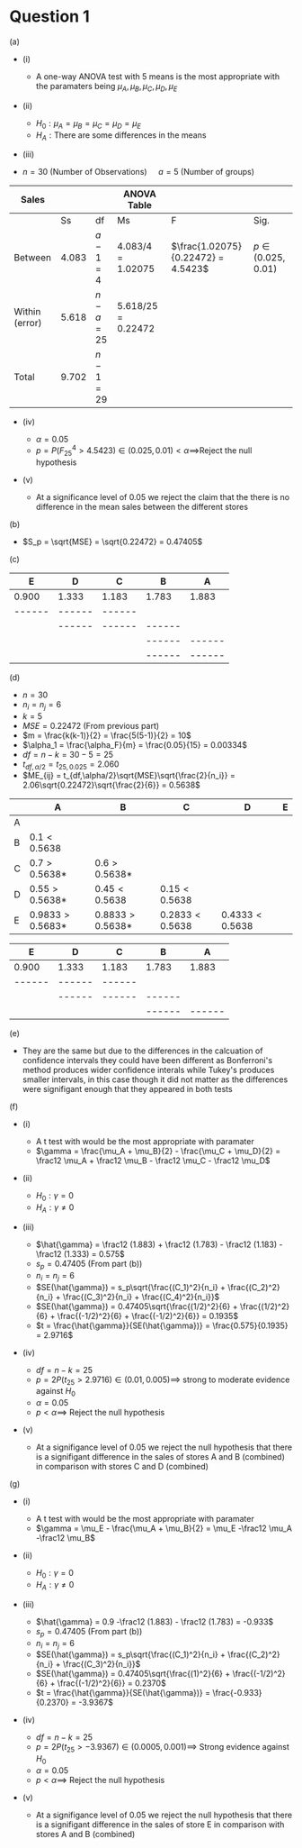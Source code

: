# Question 1

 (a)

- (i)

	- A one-way ANOVA test with 5 means is the most appropriate with the paramaters being $\mu_{A}, \mu_{B}, \mu_{C}, \mu_{D}, \mu_{E}$

- (ii)

	- $H_0: \mu_{A} = \mu_{B} = \mu_{C} = \mu_{D}  = \mu_{E}$
	- $H_A : \text{There are some differences in the means}$

- (iii)


- $n = 30 \text{ (Number of Observations) } \quad a = 5 \text{ (Number of groups) }$ 

| Sales          |       |            | ANOVA Table          |                                    |                       |
| -------------- | ----- | ---------- | -------------------- | ---------------------------------- | --------------------- |
|                | Ss    | df         | Ms                   | F                                  | Sig.                  |
| Between        | 4.083 | $a-1=4$    | $4.083/4 = 1.02075$  | $\frac{1.02075}{0.22472} = 4.5423$ | $p \in (0.025, 0.01)$ |
| Within (error) | 5.618 | $n-a = 25$ | $5.618/25 = 0.22472$ |                                    |                       |
| Total          | 9.702 | $n-1 = 29$ |                      |                                    |                       |

- (iv)

	- $\alpha = 0.05$
	- $p = P(F^{4}_{25} > 4.5423) \in (0.025, 0.01) < \alpha \implies$Reject the null hypothesis


- (v)

	- At a significance level of $0.05$ we reject the claim that the there is no difference in the mean sales between the different stores


(b)

- $S_p = \sqrt{MSE} = \sqrt{0.22472} = 0.47405$

(c)

| E      | D      | C      | B      | A      |
| ------ | ------ | ------ | ------ | ------ |
| 0.900  | 1.333  | 1.183  | 1.783  | 1.883  |
| ------ | ------ | ------ |        |        |
|        | ------ | ------ | ------ |        |
|        |        |        | ------ | ------ |
|        |        |        | ------ | ------ |

(d)

- $n = 30$
- $n_i = n_j = 6$
- $k = 5$
- $MSE = 0.22472 \text{ (From previous part) }$
- $m = \frac{k(k-1)}{2} = \frac{5(5-1)}{2} = 10$
- $\alpha_1 = \frac{\alpha_F}{m} = \frac{0.05}{15} = 0.00334$
- $df = n-k = 30 - 5 = 25$
- $t_{df,\alpha/2} = t_{25,0.025} = 2.060$
- $ME_{ij} = t_{df,\alpha/2}\sqrt{MSE}\sqrt{\frac{2}{n_i}} = 2.06\sqrt{0.22472}\sqrt{\frac{2}{6}} = 0.5638$


|     | A                  | B                  | C                 | D                 | E   |
| --- | ------------------ | ------------------ | ----------------- | ----------------- | --- |
| A   |                    |                    |                   |                   |     |
| B   | $0.1 < 0.5638$     |                    |                   |                   |     |
| C   | $0.7 > 0.5638$*    | $0.6 > 0.5638$*    |                   |                   |     |
| D   | $0.55 > 0.5638$*   | $0.45 < 0.5638$    | $0.15 < 0.5638$   |                   |     |
| E   | $0.9833 > 0.5683$* | $0.8833 > 0.5638$* | $0.2833 < 0.5638$ | $0.4333 < 0.5638$ |     |

| E      | D      | C      | B      | A      |
| ------ | ------ | ------ | ------ | ------ |
| 0.900  | 1.333  | 1.183  | 1.783  | 1.883  |
| ------ | ------ | ------ |        |        |
|        | ------ | ------ | ------ |        |
|        |        |        | ------ | ------ |

(e)

- They are the same but due to the differences in the calcuation of confidence intervals they could have been different as Bonferroni's method produces wider confidence interals while Tukey's produces smaller intervals, in this case though it did not matter as the differences were signifigant enough that they appeared in both tests

(f)

- (i)

	- A t test with would be the most appropriate with paramater
	- $\gamma = \frac{\mu_A + \mu_B}{2} - \frac{\mu_C + \mu_D}{2} = \frac12 \mu_A + \frac12 \mu_B - \frac12 \mu_C - \frac12 \mu_D$

- (ii)

	- $H_0 : \gamma = 0$
	- $H_A : \gamma \neq 0$

- (iii)

	- $\hat{\gamma} = \frac12 (1.883) + \frac12 (1.783) - \frac12 (1.183) - \frac12 (1.333) = 0.575$
	- $s_p = 0.47405 \text{ (From part (b)) }$
	- $n_i = n_j = 6$
	- $SE(\hat{\gamma}) = s_p\sqrt{\frac{(C_1)^2}{n_i} + \frac{(C_2)^2}{n_i} + \frac{(C_3)^2}{n_i} + \frac{(C_4)^2}{n_i}}$
	- $SE(\hat{\gamma}) = 0.47405\sqrt{\frac{(1/2)^2}{6} + \frac{(1/2)^2}{6} + \frac{(-1/2)^2}{6} + \frac{(-1/2)^2}{6}} = 0.1935$
	- $t = \frac{\hat{\gamma}}{SE(\hat{\gamma})} = \frac{0.575}{0.1935} = 2.9716$

- (iv)

	- $df = n-k = 25$
	- $p = 2P(t_{25} > 2.9716) \in (0.01,0.005) \implies$ strong to moderate evidence against $H_0$
	- $\alpha = 0.05$
	- $p < \alpha \implies$ Reject the null hypothesis

- (v)

	- At a signifigance level of $0.05$ we reject the null hypothesis that there is a signifigant difference in the sales of stores A and B (combined) in comparison with stores C and D (combined)

(g)

- (i)

	- A t test with would be the most appropriate with paramater
	- $\gamma = \mu_E - \frac{\mu_A + \mu_B}{2} = \mu_E -\frac12 \mu_A -\frac12 \mu_B$

- (ii)

	- $H_0 : \gamma = 0$
	- $H_A : \gamma \neq 0$

- (iii)

	- $\hat{\gamma} = 0.9 -\frac12 (1.883) - \frac12 (1.783) = -0.933$
	- $s_p = 0.47405 \text{ (From part (b)) }$
	- $n_i = n_j = 6$
	- $SE(\hat{\gamma}) = s_p\sqrt{\frac{(C_1)^2}{n_i} + \frac{(C_2)^2}{n_i} + \frac{(C_3)^2}{n_i}}$
	- $SE(\hat{\gamma}) = 0.47405\sqrt{\frac{(1)^2}{6} + \frac{(-1/2)^2}{6} + \frac{(-1/2)^2}{6}} = 0.2370$
	- $t = \frac{\hat{\gamma}}{SE(\hat{\gamma})} = \frac{-0.933}{0.2370} = -3.9367$

- (iv)

	- $df = n-k = 25$
	- $p = 2P(t_{25} > -3.9367) \in (0.0005,0.001) \implies$ Strong evidence against $H_0$
	- $\alpha = 0.05$
	- $p < \alpha \implies$ Reject the null hypothesis

- (v)

	- At a signifigance level of $0.05$ we reject the null hypothesis that there is a signifigant difference in the sales of store E in comparison with stores A and B (combined)



